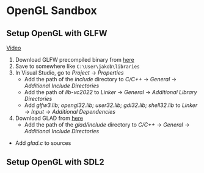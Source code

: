 ﻿# OpenGL Sandbox

## Setup OpenGL with GLFW

[Video](https://www.youtube.com/watch?v=HzFatL3WT6g&ab_channel=BoostMyTool)

1.	Download GLFW precompiled binary from [here](https://www.glfw.org/download.html)
2.	Save to somewhere like `C:\User\jakob\libraries`
3.	In Visual Studio, go to *Project* -> *Properties* 
	-	Add the path of the *include* directory to *C/C++* -> *General* -> *Additional Include Directories*
	-	Add the path of *lib-vc2022* to *Linker* -> *General* -> *Additional Library Directories*
	-	Add *glfw3.lib; opengl32.lib; user32.lib; gdi32.lib; shell32.lib* to *Linker* -> *Input* -> *Additional Dependencies*
3. Download GLAD from [here](https://glad.dav1d.de/)
	-	Add the path of the *glad/include* directory to *C/C++* -> *General* -> *Additional Include Directories*
  - Add *glad.c* to sources


## Setup OpenGL with SDL2







